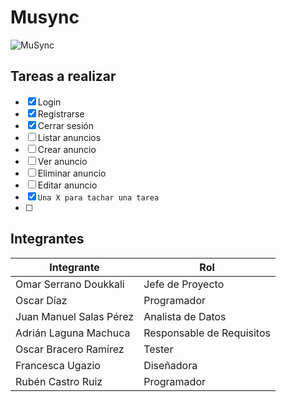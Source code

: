 # Musync
![MuSync](https://i.imgur.com/nKIjsNZ.jpg)
## Tareas a realizar
- [X] Login
- [X] Registrarse
- [X] Cerrar sesión
- [ ] Listar anuncios
- [ ] Crear anuncio
- [ ] Ver anuncio
- [ ] Eliminar anuncio
- [ ] Editar anuncio 
- [X] `Una X para tachar una tarea` 
- [ ] 


## Integrantes

| Integrante              | Rol                       |
| ----------------------- | ------------------------- |
| Omar Serrano Doukkali   | Jefe de Proyecto          |
| Oscar Díaz              | Programador               |
| Juan Manuel Salas Pérez | Analista de Datos         |
| Adrián Laguna Machuca   | Responsable de Requisitos |
| Oscar Bracero Ramírez   | Tester                    |                   
| Francesca Ugazio        | Diseñadora                |
| Rubén Castro Ruiz       | Programador               |
